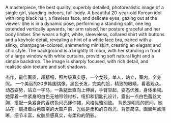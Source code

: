 A masterpiece, the best quality, superbly detailed, photorealistic image of a single girl, standing indoors, full-body. 
A beautiful 20-year-old Korean idol with long black hair, a flawless face, and delicate eyes, gazing out at the viewer. 
She is in a dynamic pose, performing a standing split, one leg extended vertically upwards, her arm raised, her posture graceful and her body limber. She wears a tight, white, sleeveless, collared shirt with buttons and a keyhole detail, revealing a hint of a white lace bra, paired with a slinky, champagne-colored, shimmering miniskirt, creating an elegant and chic style. The background is a brightly lit room, with her standing in front of a large window with white curtains, providing soft natural light and a simple backdrop. 
The image is sharply focused, with rich detail, and realistic skin texture and soft shadows.

杰作，最佳画质，超精细，照片级真实感，一个女孩，单人，站立，室内，全身照。
一个美丽的20岁韩国偶像，黑色长发，完美的脸，精致的眼睛，看着观众。
动态姿势，站立一字马，一条腿垂直向上伸展，手臂举起，姿态优雅，身体柔韧。
她穿着一件紧身的白色无袖带领衬衫，纽扣和钥匙孔设计，露出一点白色蕾丝文胸，搭配一条紧身的香槟色闪亮迷你裙，风格优雅别致。
背景是明亮的房间，她站在一扇挂着白色窗帘的大窗户前，光线是柔和的自然光，背景简洁。画面焦点清晰，细节丰富，皮肤质感真实，有柔和的阴影。
